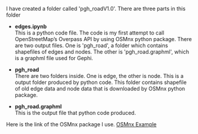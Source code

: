 I have created a folder called 'pgh_roadV1.0'. There are three parts in this folder<br>

- **edges.ipynb**  
This is a python code file. The code is my first attempt to call OpenStreetMap’s Overpass API by using OSMnx python package. There are two output files. One is 'pgh_road', a folder which contains shapefiles of edges and nodes. The other is 'pgh_road.graphml', which is a graphml file used for Gephi.<br>

- **pgh_road**  
There are two folders inside. One is edge, the other is node. This is a output folder produced by python code. This folder contains shapefile of old edge data and node data that is downloaded by OSMnx python package.<br>

- **pgh_road.graphml**  
This is the output file that python code produced.<br>

Here is the link of the OSMnx package I use.   [OSMnx Example](https://github.com/gboeing/osmnx-examples/blob/master/notebooks/01-overview-osmnx.ipynb) <br>